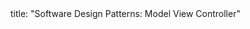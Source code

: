 <frontmatter>
title: "Software Design Patterns: Model View Controller"
</frontmatter>

<include src="container-inPage-asFlat.md" boilerplate />